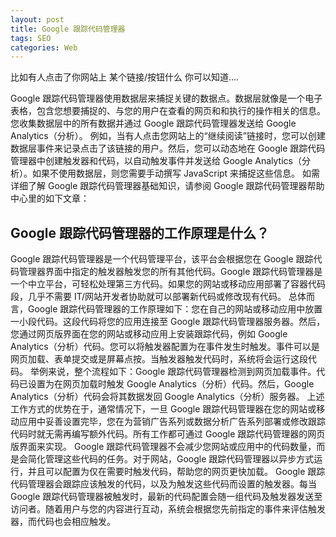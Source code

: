 ```yaml
---
layout: post
title: Google 跟踪代码管理器　　
tags: SEO
categories: Web
---
```


比如有人点击了你网站上 某个链接/按钮什么 你可以知道....



Google 跟踪代码管理器使用数据层来捕捉关键的数据点。数据层就像是一个电子表格，包含您想要捕捉的、与您的用户在查看的网页和和执行的操作相关的信息。您收集数据层中的所有数据并通过 Google 跟踪代码管理器发送给 Google Analytics（分析）。
例如，当有人点击您网站上的“继续阅读”链接时，您可以创建数据层事件来记录点击了该链接的用户。然后，您可以动态地在 Google 跟踪代码管理器中创建触发器和代码，以自动触发事件并发送给 Google Analytics（分析）。如果不使用数据层，则您需要手动撰写 JavaScript 来捕捉这些信息。
如需详细了解 Google 跟踪代码管理器基础知识，请参阅 Google 跟踪代码管理器帮助中心里的如下文章：








## Google 跟踪代码管理器的工作原理是什么？
Google 跟踪代码管理器是一个代码管理平台，该平台会根据您在 Google 跟踪代码管理器界面中指定的触发器触发您的所有其他代码。Google 跟踪代码管理器是一个中立平台，可轻松处理第三方代码。如果您的网站或移动应用部署了容器代码段，几乎不需要 IT/网站开发者协助就可以部署新代码或修改现有代码。
总体而言，Google 跟踪代码管理器的工作原理如下：您在自己的网站或移动应用中放置一小段代码。这段代码将您的应用连接至 Google 跟踪代码管理器服务器。然后，您通过网页版界面在您的网站或移动应用上安装跟踪代码，例如 Google Analytics（分析）代码。您可以将触发器配置为在事件发生时触发。事件可以是网页加载、表单提交或是屏幕点按。当触发器触发代码时，系统将会运行这段代码。
举例来说，整个流程如下：Google 跟踪代码管理器检测到网页加载事件。代码已设置为在网页加载时触发 Google Analytics（分析）代码。然后，Google Analytics（分析）代码会将其数据发回 Google Analytics（分析）服务器。
上述工作方式的优势在于，通常情况下，一旦 Google 跟踪代码管理器在您的网站或移动应用中妥善设置完毕，您在为营销广告系列或数据分析广告系列部署或修改跟踪代码时就无需再编写额外代码。所有工作都可通过 Google 跟踪代码管理器的网页版界面来实现。
Google 跟踪代码管理器不会减少您网站或应用中的代码数量，而是会简化管理这些代码的任务。对于网站，Google 跟踪代码管理器以异步方式运行，并且可以配置为仅在需要时触发代码，帮助您的网页更快加载。
Google 跟踪代码管理器会跟踪应该触发的代码，以及为触发这些代码而设置的触发器。每当 Google 跟踪代码管理器被触发时，最新的代码配置会随一组代码及触发器发送至访问者。随着用户与您的内容进行互动，系统会根据您先前指定的事件来评估触发器，而代码也会相应触发。